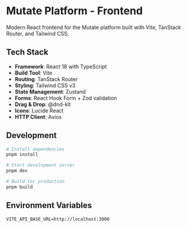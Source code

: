 # Mutate Platform - Frontend

Modern React frontend for the Mutate platform built with Vite, TanStack Router, and Tailwind CSS.

## Tech Stack

- **Framework**: React 18 with TypeScript
- **Build Tool**: Vite
- **Routing**: TanStack Router
- **Styling**: Tailwind CSS v3
- **State Management**: Zustand
- **Forms**: React Hook Form + Zod validation
- **Drag & Drop**: @dnd-kit
- **Icons**: Lucide React
- **HTTP Client**: Axios

## Development

```bash
# Install dependencies
pnpm install

# Start development server
pnpm dev

# Build for production
pnpm build
```

## Environment Variables

```env
VITE_API_BASE_URL=http://localhost:3000
```
